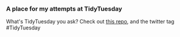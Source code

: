 ### A place for my attempts at TidyTuesday
What's TidyTuesday you ask? Check out [this repo](https://github.com/rfordatascience/tidytuesday), and the twitter tag #TidyTuesday